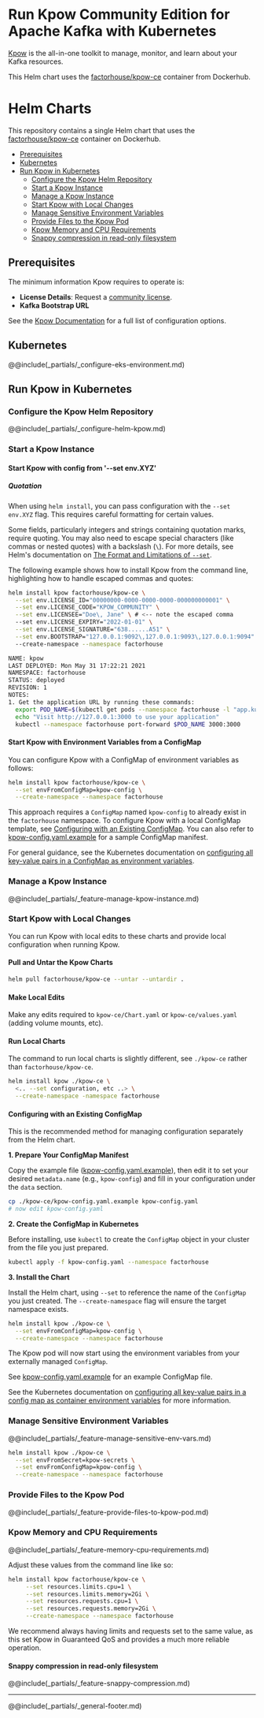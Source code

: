 # Run Kpow Community Edition for Apache Kafka with Kubernetes

[Kpow](https://factorhouse.io/kpow/) is the all-in-one toolkit to manage, monitor, and learn about your Kafka resources.

This Helm chart uses the [factorhouse/kpow-ce](https://hub.docker.com/r/factorhouse/kpow-ce) container from Dockerhub.

# Helm Charts

This repository contains a single Helm chart that uses the [factorhouse/kpow-ce](https://hub.docker.com/r/factorhouse/kpow-ce) container on Dockerhub.

- [Prerequisites](#prerequisites)
- [Kubernetes](#kubernetes)
- [Run Kpow in Kubernetes](#run-kpow-in-kubernetes)
  - [Configure the Kpow Helm Repository](#configure-the-kpow-helm-repository)
  - [Start a Kpow Instance](#start-a-kpow-instance)
  - [Manage a Kpow Instance](#manage-a-kpow-instance)
  - [Start Kpow with Local Changes](#start-kpow-with-local-changes)
  - [Manage Sensitive Environment Variables](#manage-sensitive-environment-variables)
  - [Provide Files to the Kpow Pod](#provide-files-to-the-kpow-pod)
  - [Kpow Memory and CPU Requirements](#kpow-memory-and-cpu-requirements)
  - [Snappy compression in read-only filesystem](#snappy-compression-in-read-only-filesystem)

## Prerequisites

The minimum information Kpow requires to operate is:

- **License Details**: Request a [community license](https://factorhouse.io/kpow/community/).
- **Kafka Bootstrap URL**

See the [Kpow Documentation](https://docs.factorhouse.io/kpow/getting-started) for a full list of configuration options.

## Kubernetes

@@include(\_partials/\_configure-eks-environment.md)

## Run Kpow in Kubernetes

### Configure the Kpow Helm Repository

@@include(\_partials/\_configure-helm-kpow.md)

### Start a Kpow Instance

#### Start Kpow with config from '--set env.XYZ'

##### Quotation

When using `helm install`, you can pass configuration with the `--set env.XYZ` flag. This requires careful formatting for certain values.

Some fields, particularly integers and strings containing quotation marks, require quoting. You may also need to escape special characters (like commas or nested quotes) with a backslash (`\`). For more details, see Helm's documentation on [The Format and Limitations of `--set`](https://helm.sh/docs/intro/using_helm/#the-format-and-limitations-of---set).

The following example shows how to install Kpow from the command line, highlighting how to handle escaped commas and quotes:

```bash
helm install kpow factorhouse/kpow-ce \
  --set env.LICENSE_ID="00000000-0000-0000-0000-000000000001" \
  --set env.LICENSE_CODE="KPOW_COMMUNITY" \
  --set env.LICENSEE="Doe\, Jane" \ # <-- note the escaped comma
  --set env.LICENSE_EXPIRY="2022-01-01" \
  --set env.LICENSE_SIGNATURE="638......A51" \
  --set env.BOOTSTRAP="127.0.0.1:9092\,127.0.0.1:9093\,127.0.0.1:9094" # <-- note the escaped commas
  --create-namespace --namespace factorhouse

NAME: kpow
LAST DEPLOYED: Mon May 31 17:22:21 2021
NAMESPACE: factorhouse
STATUS: deployed
REVISION: 1
NOTES:
1. Get the application URL by running these commands:
  export POD_NAME=$(kubectl get pods --namespace factorhouse -l "app.kubernetes.io/name=kpow,app.kubernetes.io/instance=kpow" -o jsonpath="{.items[0].metadata.name}")
  echo "Visit http://127.0.0.1:3000 to use your application"
  kubectl --namespace factorhouse port-forward $POD_NAME 3000:3000
```

#### Start Kpow with Environment Variables from a ConfigMap

You can configure Kpow with a ConfigMap of environment variables as follows:

```bash
helm install kpow factorhouse/kpow-ce \
  --set envFromConfigMap=kpow-config \
  --create-namespace --namespace factorhouse
```

This approach requires a `ConfigMap` named `kpow-config` to already exist in the `factorhouse` namespace. To configure Kpow with a local ConfigMap template, see [Configuring with an Existing ConfigMap](#configuring-with-an-existing-configmap). You can also refer to [kpow-config.yaml.example](./kpow-config.yaml.example) for a sample ConfigMap manifest.

For general guidance, see the Kubernetes documentation on [configuring all key-value pairs in a ConfigMap as environment variables](https://kubernetes.io/docs/tasks/configure-pod-container/configure-pod-configmap/#configure-all-key-value-pairs-in-a-configmap-as-container-environment-variables).

### Manage a Kpow Instance

@@include(\_partials/\_feature-manage-kpow-instance.md)

### Start Kpow with Local Changes

You can run Kpow with local edits to these charts and provide local configuration when running Kpow.

#### Pull and Untar the Kpow Charts

```bash
helm pull factorhouse/kpow-ce --untar --untardir .
```

#### Make Local Edits

Make any edits required to `kpow-ce/Chart.yaml` or `kpow-ce/values.yaml` (adding volume mounts, etc).

#### Run Local Charts

The command to run local charts is slightly different, see `./kpow-ce` rather than `factorhouse/kpow-ce`.

```bash
helm install kpow ./kpow-ce \
  <.. --set configuration, etc ..> \
  --create-namespace -namespace factorhouse
```

#### Configuring with an Existing ConfigMap

This is the recommended method for managing configuration separately from the Helm chart.

**1. Prepare Your ConfigMap Manifest**

Copy the example file ([kpow-config.yaml.example](./kpow-config.yaml.example)), then edit it to set your desired `metadata.name` (e.g., `kpow-config`) and fill in your configuration under the `data` section.

```bash
cp ./kpow-ce/kpow-config.yaml.example kpow-config.yaml
# now edit kpow-config.yaml
```

**2. Create the ConfigMap in Kubernetes**

Before installing, use `kubectl` to create the `ConfigMap` object in your cluster from the file you just prepared.

```bash
kubectl apply -f kpow-config.yaml --namespace factorhouse
```

**3. Install the Chart**

Install the Helm chart, using `--set` to reference the name of the `ConfigMap` you just created. The `--create-namespace` flag will ensure the target namespace exists.

```bash
helm install kpow ./kpow-ce \
  --set envFromConfigMap=kpow-config \
  --create-namespace --namespace factorhouse
```

The Kpow pod will now start using the environment variables from your externally managed `ConfigMap`.

See [kpow-config.yaml.example](./kpow-config.yaml.example) for an example ConfigMap file.

See the Kubernetes documentation on [configuring all key-value pairs in a config map as container environment variables](https://kubernetes.io/docs/tasks/configure-pod-container/configure-pod-configmap/#configure-all-key-value-pairs-in-a-configmap-as-container-environment-variables) for more information.

### Manage Sensitive Environment Variables

@@include(\_partials/\_feature-manage-sensitive-env-vars.md)

```bash
helm install kpow ./kpow-ce \
  --set envFromSecret=kpow-secrets \
  --set envFromConfigMap=kpow-config \
  --create-namespace --namespace factorhouse
```

### Provide Files to the Kpow Pod

@@include(\_partials/\_feature-provide-files-to-kpow-pod.md)

### Kpow Memory and CPU Requirements

@@include(\_partials/\_feature-memory-cpu-requirements.md)

Adjust these values from the command line like so:

```bash
helm install kpow factorhouse/kpow-ce \
     --set resources.limits.cpu=1 \
     --set resources.limits.memory=2Gi \
     --set resources.requests.cpu=1 \
     --set resources.requests.memory=2Gi \
     --create-namespace --namespace factorhouse
```

We recommend always having limits and requests set to the same value, as this set Kpow in Guaranteed QoS and provides a much more reliable operation.

#### Snappy compression in read-only filesystem

@@include(\_partials/\_feature-snappy-compression.md)

---

@@include(\_partials/\_general-footer.md)
